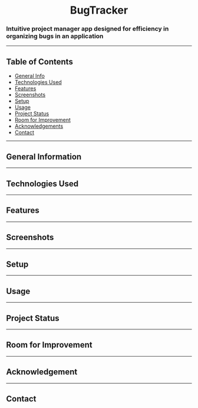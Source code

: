 

 <h1 align="center">BugTracker</h1>


<h3>Intuitive project manager app designed for efficiency in organizing bugs in an application</h3>

<hr></hr>


## Table of Contents
* [General Info](#general-information)
* [Technologies Used](#technologies-used)
* [Features](#features)
* [Screenshots](#screenshots)
* [Setup](#setup)
* [Usage](#usage)
* [Project Status](#project-status)
* [Room for Improvement](#room-for-improvement)
* [Acknowledgements](#acknowledgements)
* [Contact](#contact)

<hr></hr>

## General Information


<hr></hr>

## Technologies Used


<hr></hr>

## Features


<hr></hr>

## Screenshots


<hr></hr>

## Setup


<hr></hr>

## Usage

<hr></hr>

## Project Status

<hr></hr>

## Room for Improvement

<hr></hr>

## Acknowledgement

<hr></hr>

## Contact
